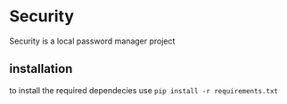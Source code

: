 # Security

Security is a local password manager project

## installation

to install the required dependecies use
```pip install -r requirements.txt```

